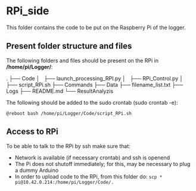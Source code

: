 # RPi_side

This folder contains the code to be put on the Raspberry Pi of the logger.

## Present folder structure and files

The following folders and files should be present on the RPi in **/home/pi/Logger/**:

.
├── Code
│   ├── launch_processing_RPI.py
│   ├── RPi_Control.py
│   ├── script_RPi.sh
├── Commands
├── Data
├── filename_list.txt
├── Logs
├── README.md
└── ResultAnalyzis

The following should be added to the sudo crontab (sudo crontab -e):

```
@reboot bash /home/pi/Logger/Code/script_RPi.sh
```

## Access to RPi

To be able to talk to the RPi by ssh make sure that:

- Network is available (if necessary crontab) and ssh is openend
- The Pi does not shutoff immediately; for this, may be necessary to plug a dummy
Arduino
- In order to upload code to the RPi, from this folder do: ```scp * pi@10.42.0.214:/home/pi/Logger/Code/.```
